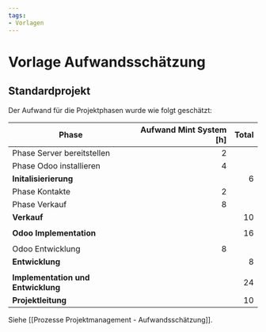 ```yaml
---
tags:
- Vorlagen
---
```

# Vorlage Aufwandsschätzung

## Standardprojekt

Der Aufwand für die Projektphasen wurde wie folgt geschätzt:

| Phase                              | Aufwand Mint System [h] | Total |
| ---------------------------------- | -----------------------:| -----:|
| Phase Server bereitstellen         |                       2 |       |
| Phase Odoo installieren            |                       4 |       |
| **Initalisierierung**              |                         |     6 |
| Phase Kontakte        |                       2 |       |
| Phase Verkauf            |                       8 |       |
| **Verkauf**                 |                         |     10 |
|                                    |                         |       |
| **Odoo Implementation**            |                         |     16 |
|                                    |                         |       |
| Odoo  Entwicklung                  |                       8 |       |
| **Entwicklung**                    |                         |     8 |
|                                    |                         |       |
| **Implementation und Entwicklung** |                         |    24 |
| **Projektleitung**                 |                         |     10 |

Siehe [[Prozesse Projektmanagement - Aufwandsschätzung]].